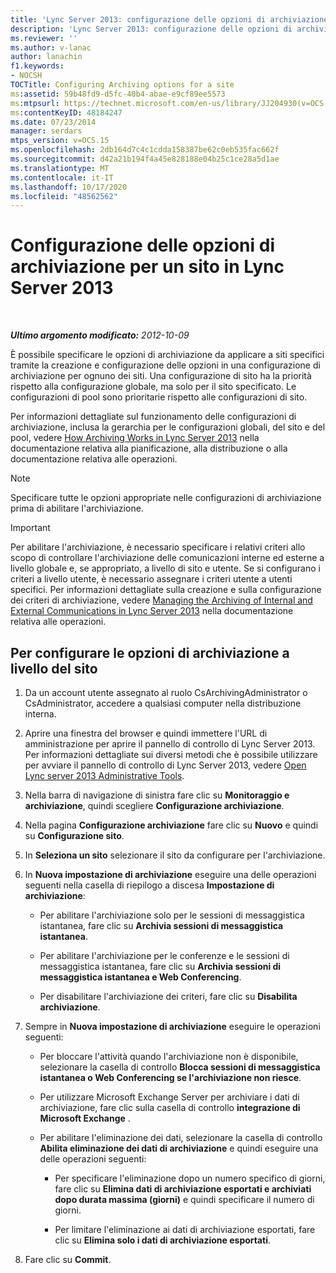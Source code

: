 ```yaml
---
title: 'Lync Server 2013: configurazione delle opzioni di archiviazione per un sito'
description: 'Lync Server 2013: configurazione delle opzioni di archiviazione per un sito.'
ms.reviewer: ''
ms.author: v-lanac
author: lanachin
f1.keywords:
- NOCSH
TOCTitle: Configuring Archiving options for a site
ms:assetid: 59b48fd9-d5fc-40b4-abae-e9cf89ee5573
ms:mtpsurl: https://technet.microsoft.com/en-us/library/JJ204930(v=OCS.15)
ms:contentKeyID: 48184247
ms.date: 07/23/2014
manager: serdars
mtps_version: v=OCS.15
ms.openlocfilehash: 2db164d7c4c1cdda158387be62c0eb535fac662f
ms.sourcegitcommit: d42a21b194f4a45e828188e04b25c1ce28a5d1ae
ms.translationtype: MT
ms.contentlocale: it-IT
ms.lasthandoff: 10/17/2020
ms.locfileid: "48562562"
---
```

# <a name="configuring-archiving-options-for-a-site-in-lync-server-2013"></a>Configurazione delle opzioni di archiviazione per un sito in Lync Server 2013

<div data-xmlns="http://www.w3.org/1999/xhtml">

<div class="topic" data-xmlns="http://www.w3.org/1999/xhtml" data-msxsl="urn:schemas-microsoft-com:xslt" data-cs="https://msdn.microsoft.com/">

<div data-asp="https://msdn2.microsoft.com/asp">



</div>

<div id="mainSection">

<div id="mainBody">

<span> </span>

_**Ultimo argomento modificato:** 2012-10-09_

È possibile specificare le opzioni di archiviazione da applicare a siti specifici tramite la creazione e configurazione delle opzioni in una configurazione di archiviazione per ognuno dei siti. Una configurazione di sito ha la priorità rispetto alla configurazione globale, ma solo per il sito specificato. Le configurazioni di pool sono prioritarie rispetto alle configurazioni di sito.

Per informazioni dettagliate sul funzionamento delle configurazioni di archiviazione, inclusa la gerarchia per le configurazioni globali, del sito e del pool, vedere [How Archiving Works in Lync Server 2013](lync-server-2013-how-archiving-works.md) nella documentazione relativa alla pianificazione, alla distribuzione o alla documentazione relativa alle operazioni.

<div>


> [!NOTE]  
> Specificare tutte le opzioni appropriate nelle configurazioni di archiviazione prima di abilitare l'archiviazione.



</div>

<div>


> [!IMPORTANT]  
> Per abilitare l'archiviazione, è necessario specificare i relativi criteri allo scopo di controllare l'archiviazione delle comunicazioni interne ed esterne a livello globale e, se appropriato, a livello di sito e utente. Se si configurano i criteri a livello utente, è necessario assegnare i criteri utente a utenti specifici. Per informazioni dettagliate sulla creazione e sulla configurazione dei criteri di archiviazione, vedere <A href="lync-server-2013-managing-the-archiving-of-internal-and-external-communications.md">Managing the Archiving of Internal and External Communications in Lync Server 2013</A> nella documentazione relativa alle operazioni.



</div>

<div>

## <a name="to-configure-archiving-options-at-the-site-level"></a>Per configurare le opzioni di archiviazione a livello del sito

1.  Da un account utente assegnato al ruolo CsArchivingAdministrator o CsAdministrator, accedere a qualsiasi computer nella distribuzione interna.

2.  Aprire una finestra del browser e quindi immettere l'URL di amministrazione per aprire il pannello di controllo di Lync Server 2013. Per informazioni dettagliate sui diversi metodi che è possibile utilizzare per avviare il pannello di controllo di Lync Server 2013, vedere [Open Lync server 2013 Administrative Tools](lync-server-2013-open-lync-server-administrative-tools.md).

3.  Nella barra di navigazione di sinistra fare clic su **Monitoraggio e archiviazione**, quindi scegliere **Configurazione archiviazione**.

4.  Nella pagina **Configurazione archiviazione** fare clic su **Nuovo** e quindi su **Configurazione sito**.

5.  In **Seleziona un sito** selezionare il sito da configurare per l'archiviazione.

6.  In **Nuova impostazione di archiviazione** eseguire una delle operazioni seguenti nella casella di riepilogo a discesa **Impostazione di archiviazione**:
    
      - Per abilitare l'archiviazione solo per le sessioni di messaggistica istantanea, fare clic su **Archivia sessioni di messaggistica istantanea**.
    
      - Per abilitare l'archiviazione per le conferenze e le sessioni di messaggistica istantanea, fare clic su **Archivia sessioni di messaggistica istantanea e Web Conferencing**.
    
      - Per disabilitare l'archiviazione dei criteri, fare clic su **Disabilita archiviazione**.

7.  Sempre in **Nuova impostazione di archiviazione** eseguire le operazioni seguenti:
    
      - Per bloccare l'attività quando l'archiviazione non è disponibile, selezionare la casella di controllo **Blocca sessioni di messaggistica istantanea o Web Conferencing se l'archiviazione non riesce**.
    
      - Per utilizzare Microsoft Exchange Server per archiviare i dati di archiviazione, fare clic sulla casella di controllo **integrazione di Microsoft Exchange** .
    
      - Per abilitare l'eliminazione dei dati, selezionare la casella di controllo **Abilita eliminazione dei dati di archiviazione** e quindi eseguire una delle operazioni seguenti:
        
          - Per specificare l'eliminazione dopo un numero specifico di giorni, fare clic su **Elimina dati di archiviazione esportati e archiviati dopo durata massima (giorni)** e quindi specificare il numero di giorni.
        
          - Per limitare l'eliminazione ai dati di archiviazione esportati, fare clic su **Elimina solo i dati di archiviazione esportati**.

8.  Fare clic su **Commit**.

</div>

</div>

<span> </span>

</div>

</div>

</div>

